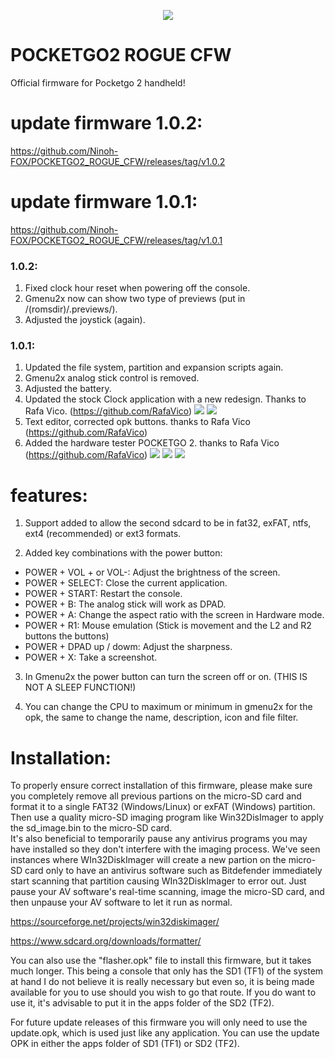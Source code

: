 <p align="center"><img class="center" src =https://raw.githubusercontent.com/Ninoh-FOX/POCKETGO2_ROGUE_CFW/master/logos/logo_gcwzero_clut224.png></p>

# POCKETGO2 ROGUE CFW

Official firmware for Pocketgo 2 handheld!

# update firmware 1.0.2: <br>
https://github.com/Ninoh-FOX/POCKETGO2_ROGUE_CFW/releases/tag/v1.0.2

# update firmware 1.0.1: <br>
https://github.com/Ninoh-FOX/POCKETGO2_ROGUE_CFW/releases/tag/v1.0.1

### 1.0.2:<br>

1. Fixed clock hour reset when powering off the console.
2. Gmenu2x now can show two type of previews (put in /(romsdir)/.previews/).
3. Adjusted the joystick (again).

### 1.0.1:<br>

1. Updated the file system, partition and expansion scripts again.
2. Gmenu2x analog stick control is removed.
3. Adjusted the battery.
4. Updated the stock Clock application with a new redesign. Thanks to Rafa Vico. (https://github.com/RafaVico)
![](https://raw.githubusercontent.com/Ninoh-FOX/POCKETGO2_ROGUE_CFW/master/screenshots/screenshot011.png)
![](https://raw.githubusercontent.com/Ninoh-FOX/POCKETGO2_ROGUE_CFW/master/screenshots/screenshot012.png)
5. Text editor, corrected opk buttons. thanks to Rafa Vico (https://github.com/RafaVico)
6. Added the hardware tester POCKETGO 2. thanks to Rafa Vico (https://github.com/RafaVico)
![](https://raw.githubusercontent.com/Ninoh-FOX/POCKETGO2_ROGUE_CFW/master/screenshots/screenshot008.png)
![](https://raw.githubusercontent.com/Ninoh-FOX/POCKETGO2_ROGUE_CFW/master/screenshots/screenshot009.png)
![](https://raw.githubusercontent.com/Ninoh-FOX/POCKETGO2_ROGUE_CFW/master/screenshots/screenshot010.png)

# features:

1. Support added to allow the second sdcard to be in fat32, exFAT, ntfs, ext4 (recommended) or ext3 formats.

2. Added key combinations with the power button:
+ POWER + VOL + or VOL-: Adjust the brightness of the screen.
+ POWER + SELECT: Close the current application.
+ POWER + START: Restart the console.
+ POWER + B: The analog stick will work as DPAD.
+ POWER + A: Change the aspect ratio with the screen in Hardware mode.
+ POWER + R1: Mouse emulation (Stick is movement and the L2 and R2 buttons the buttons)
+ POWER + DPAD up / dowm: Adjust the sharpness.
+ POWER + X: Take a screenshot.
    
3. In Gmenu2x the power button can turn the screen off or on. (THIS IS NOT A SLEEP FUNCTION!)

4. You can change the CPU to maximum or minimum in gmenu2x for the opk, the same to change the name, description, icon and file filter.

# Installation:

To properly ensure correct installation of this firmware, please make sure you completely remove all previous partions on the micro-SD card and format it to a single FAT32 (Windows/Linux) or exFAT (Windows) partition.  
Then use a quality micro-SD imaging program like Win32DisImager to apply the sd_image.bin to the micro-SD card.  
It's also beneficial to temporarily pause any antivirus programs you may have installed so they don't interfere with the imaging process.  We've seen instances where WIn32DiskImager will create a new partion on the micro-SD card only to have an antivirus software such as Bitdefender immediately start scanning that partition causing WIn32DiskImager to error out.
Just pause your AV software's real-time scanning, image the micro-SD card, and then unpause your AV software to let it run as normal.

https://sourceforge.net/projects/win32diskimager/

https://www.sdcard.org/downloads/formatter/

You can also use the "flasher.opk" file to install this firmware, but it takes much longer.
This being a console that only has the SD1 (TF1) of the system at hand I do not believe it is really necessary but even so, it is being made available for you to use should you wish to go that route.
If you do want to use it, it's advisable to put it in the apps folder of the SD2 (TF2).

For future update releases of this firmware you will only need to use the update.opk, which is used just like any application.
You can use the update OPK in either the apps folder of SD1 (TF1) or SD2 (TF2).
